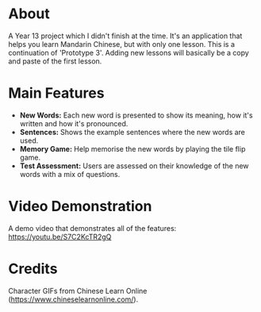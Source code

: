 # About
A Year 13 project which I didn't finish at the time. It's an application that helps you learn Mandarin Chinese, but with only one lesson.
This is a continuation of 'Prototype 3'. Adding new lessons will basically be a copy and paste of the first lesson.

# Main Features
- **New Words:** Each new word is presented to show its meaning, how it's written and how it's pronounced.
- **Sentences:** Shows the example sentences where the new words are used.
- **Memory Game:** Help memorise the new words by playing the tile flip game.
- **Test Assessment:** Users are assessed on their knowledge of the new words with a mix of questions.

# Video Demonstration
A demo video that demonstrates all of the features: https://youtu.be/S7C2KcTR2gQ

# Credits
Character GIFs from Chinese Learn Online (https://www.chineselearnonline.com/).
